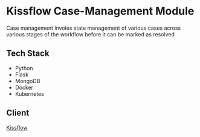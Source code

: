 # Kissflow Case-Management Module
Case management involes state management of various cases across various stages of the workflow before it can be marked as resolved

## Tech Stack
- Python
- Flask
- MongoDB
- Docker
- Kubernetes

## Client
[Kissflow](https://kissflow.com)